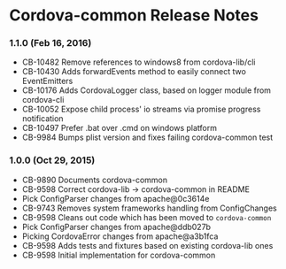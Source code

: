 <!--
#
# Licensed to the Apache Software Foundation (ASF) under one
# or more contributor license agreements.  See the NOTICE file
# distributed with this work for additional information
# regarding copyright ownership.  The ASF licenses this file
# to you under the Apache License, Version 2.0 (the
# "License"); you may not use this file except in compliance
# with the License.  You may obtain a copy of the License at
#
# http://www.apache.org/licenses/LICENSE-2.0
#
# Unless required by applicable law or agreed to in writing,
# software distributed under the License is distributed on an
# "AS IS" BASIS, WITHOUT WARRANTIES OR CONDITIONS OF ANY
#  KIND, either express or implied.  See the License for the
# specific language governing permissions and limitations
# under the License.
#
-->
# Cordova-common Release Notes

### 1.1.0 (Feb 16, 2016)
* CB-10482 Remove references to windows8 from cordova-lib/cli
* CB-10430 Adds forwardEvents method to easily connect two EventEmitters
* CB-10176 Adds CordovaLogger class, based on logger module from cordova-cli
* CB-10052 Expose child process' io streams via promise progress notification
* CB-10497 Prefer .bat over .cmd on windows platform
* CB-9984 Bumps plist version and fixes failing cordova-common test

### 1.0.0 (Oct 29, 2015)

* CB-9890 Documents cordova-common
* CB-9598 Correct cordova-lib -> cordova-common in README
* Pick ConfigParser changes from apache@0c3614e
* CB-9743 Removes system frameworks handling from ConfigChanges
* CB-9598 Cleans out code which has been moved to `cordova-common`
* Pick ConfigParser changes from apache@ddb027b
* Picking CordovaError changes from apache@a3b1fca
* CB-9598 Adds tests and fixtures based on existing cordova-lib ones
* CB-9598 Initial implementation for cordova-common

